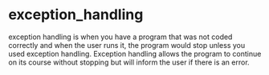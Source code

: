 exception_handling
==================
exception handling is when you have a program that was not coded correctly and when the user runs it, the program would stop unless you used exception handling. Exception handling allows the program to continue on its course without stopping but will inform the user if there is an error.
